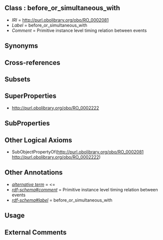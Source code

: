 
## Class : before_or_simultaneous_with

 * *IRI* = http://purl.obolibrary.org/obo/RO_0002081
 * *Label* = before_or_simultaneous_with
 * *Comment* = Primitive instance level timing relation between events

## Synonyms


## Cross-references


## Subsets


## SuperProperties

 * <http://purl.obolibrary.org/obo/RO_0002222>

## SubProperties


## Other Logical Axioms

 * SubObjectPropertyOf(<http://purl.obolibrary.org/obo/RO_0002081> <http://purl.obolibrary.org/obo/RO_0002222>)

## Other Annotations

 * *[alternative term](../../IAO/18/IAO_0000118.md)* = <=
 * *[rdf-schema#comment](../../nt/rdf-schema#comment.md)* = Primitive instance level timing relation between events
 * *[rdf-schema#label](../../el/rdf-schema#label.md)* = before_or_simultaneous_with

## Usage


## External Comments

